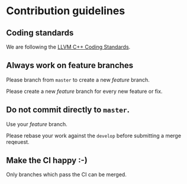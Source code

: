 # Contribution guidelines

<!--
SPDX-FileCopyrightText: 2014-2023 Institute for Automation of Complex Power Systems, RWTH Aachen University
SPDX-License-Identifier: Apache-2.0
-->

## Coding standards

We are following the [LLVM C++ Coding Standards](https://llvm.org/docs/CodingStandards.html).

## Always work on feature branches

Please branch from `master` to create a new _feature_ branch.

Please create a new _feature_ branch for every new feature or fix.

## Do not commit directly to `master`.

Use your _feature_ branch.

Please rebase your work against the `develop` before submitting a merge reqeuest.

## Make the CI happy :-)

Only branches which pass the CI can be merged.
